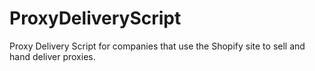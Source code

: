 # ProxyDeliveryScript
Proxy Delivery Script for companies that use the Shopify site to sell and hand deliver proxies.
